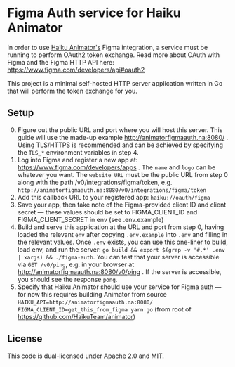 # Figma Auth service for Haiku Animator

In order to use [Haiku Animator's](https://github.com/HaikuTeam/animator) Figma integration, a service must be running to perform OAuth2 token exchange.  Read more about OAuth with Figma and the Figma HTTP API here:  https://www.figma.com/developers/api#oauth2

This project is a minimal self-hosted HTTP server application written in Go that will perform the token exchange for you.

## Setup

0. Figure out the public URL and port where you will host this server.  This guide will use the made-up example http://animatorfigmaauth.na:8080/ . Using TLS/HTTPS is recommended and can be achieved by specifying the `TLS_*` environment variables in step 4. 
1. Log into Figma and register a new app at: https://www.figma.com/developers/apps .  The `name` and `logo` can be whatever you want.  The `website URL` must be the public URL from step 0 along with the path /v0/integrations/figma/token, e.g. `http://animatorfigmaauth.na:8080/v0/integrations/figma/token`
2. Add this callback URL to your registered app: `haiku://oauth/figma`
3. Save your app, then take note of the Figma-provided client ID and client secret — these values should be set to FIGMA_CLIENT_ID and FIGMA_CLIENT_SECRET in env (see .env.example)
4. Build and serve this application at the URL and port from step 0, having loaded the relevant `env` after copying `.env.example` into `.env` and filling in the relevant values. Once `.env` exists, you can use this one-liner to build, load env, and run the server: `go build && export $(grep -v '#.*' .env | xargs) && ./figma-auth`.  You can test that your server is accessible via `GET /v0/ping`, e.g. in your browser at http://animatorfigmaauth.na:8080/v0/ping .  If the server is accessible, you should see the response `pong`.
5. Specify that Haiku Animator should use your service for Figma auth — for now this requires building Animator from source `HAIKU_API=http://animatorfigmaauth.na:8080/ FIGMA_CLIENT_ID=get_this_from_figma yarn go` (from root of https://github.com/HaikuTeam/animator)

## License

This code is dual-licensed under Apache 2.0 and MIT.